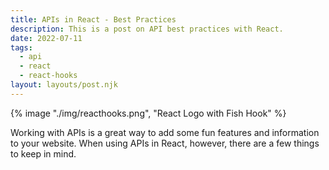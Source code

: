 ```yaml
---
title: APIs in React - Best Practices
description: This is a post on API best practices with React.
date: 2022-07-11
tags:
  - api
  - react
  - react-hooks
layout: layouts/post.njk
---
```


{% image "./img/reacthooks.png", "React Logo with Fish Hook" %}

Working with APIs is a great way to add some fun features and information to your website. When using APIs in React, however, there are a few things to keep in mind.
